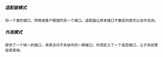 ##### 适配器模式
    将一个类的接口，转换成客户期望的另一个接口。适配器让原本接口不兼容的类可以合作无间。

##### 外观模式
    提供了一个统一的接口，用来访问子系统中的一群接口。外观定义了一个高层接口，让子系统更容易使用。
